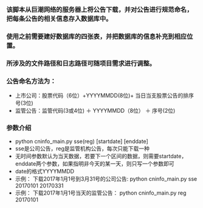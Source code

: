### 该脚本从巨潮网络的服务器上将公告下载，并对公告进行规范命名，把每条公告的相关信息存入数据库中。

### 使用之前需要建好数据库的四张表，并把数据库的信息补充到相应位置。

### 所涉及的文件路径和日志路径可随项目需求进行调整。

### 公告命名方法为：
* 上市公司：股票代码（6位）+YYYYMMDD(8位)+ 当日当支股票公告的排序号(3位)
* 监管公告：监管代码(3或4位) ＋ YYYYMMDD（8位） ＋ 序号(2位)

### 参数介绍
* python cninfo_main.py sse(reg) [startdate] [enddate]
* sse是公司公告，reg是监管机构公告，每次只能下载一种
* 无时间参数默认为当天数据，若要下一个区间的数据，则需要startdate，enddate两个参数，如果指明非今天的某一天，则只写一个参数即可
* date的格式YYYYMMDD
* 示例： 下载2017年1月1号到3月31号的公司公告: python cninfo_main.py sse 20170101 20170331
* 示例： 下载2017年1月1号当天的监管公告： python cninfo_main.py reg 20170101